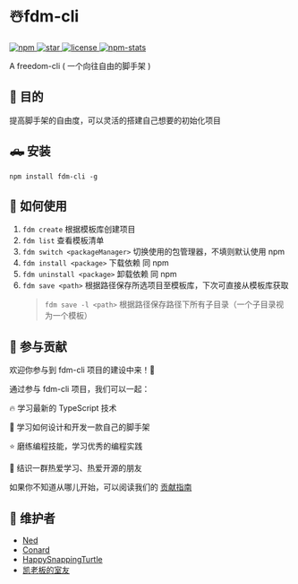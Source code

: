 # ☃️fdm-cli

<p align="left">
  <a href="https://www.npmjs.com/package/fdm-cli">
    <img src="https://img.shields.io/npm/v/fdm-cli?color=f03e3e" alt="npm" />
  </a>
  <a href="https://github.com/wangenze267/fdm-cli">
    <img src="https://img.shields.io/github/stars/wangenze267/fdm-cli?color=1c7ed6" alt="star" />
  </a>
  <a href="https://github.com/wangenze267/fdm-cli">
    <img src="https://img.shields.io/npm/l/fdm-cli?color=37b24d" alt="license" />
  </a>
  <a href="https://npm-stat.com/charts.html?package=fdm-cli">
    <img src="https://img.shields.io/badge/dynamic/json?label=downloads&color=f76707&query=$.downloads&url=https://api.npmjs.org/downloads/point/last-week/fdm-cli" alt="npm-stats">
  </a>
</p>

A freedom-cli ( 一个向往自由的脚手架 )

## 📜 目的

提高脚手架的自由度，可以灵活的搭建自己想要的初始化项目

## 🛻 安装

```
npm install fdm-cli -g
```

## 📣 如何使用

1. `fdm create` 根据模板库创建项目
2. `fdm list` 查看模板清单
3. `fdm switch <packageManager>` 切换使用的包管理器，不填则默认使用 npm
4. `fdm install <package>` 下载依赖 同 npm
5. `fdm uninstall <package>` 卸载依赖 同 npm
6. `fdm save <path>` 根据路径保存所选项目至模板库，下次可直接从模板库获取
   > `fdm save -l <path>` 根据路径保存路径下所有子目录（一个子目录视为一个模板）

## 🤝 参与贡献

欢迎你参与到 fdm-cli 项目的建设中来！🎉

通过参与 fdm-cli 项目，我们可以一起：

🔥 学习最新的 TypeScript 技术

🎁 学习如何设计和开发一款自己的脚手架

⭐ 磨练编程技能，学习优秀的编程实践

🎊 结识一群热爱学习、热爱开源的朋友

如果你不知道从哪儿开始，可以阅读我们的 [贡献指南](https://github.com/wangenze267/fdm-cli/blob/main/Contributor.md)

## 🌠 维护者

- [Ned](https://github.com/wangenze267)
- [Conard](https://github.com/Conard-Ferenc)
- [HappySnappingTurtle](https://github.com/HappySnappingTurtle)
- [凯老板的室友](https://github.com/shaoshao-bit)
